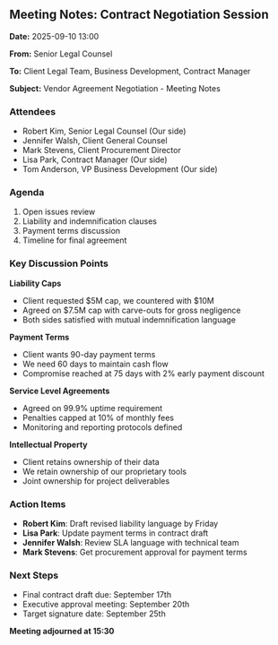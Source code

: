 ## Meeting Notes: Contract Negotiation Session

**Date:** 2025-09-10 13:00

**From:** Senior Legal Counsel

**To:** Client Legal Team, Business Development, Contract Manager

**Subject:** Vendor Agreement Negotiation - Meeting Notes

### Attendees
- Robert Kim, Senior Legal Counsel (Our side)
- Jennifer Walsh, Client General Counsel
- Mark Stevens, Client Procurement Director
- Lisa Park, Contract Manager (Our side)
- Tom Anderson, VP Business Development (Our side)

### Agenda
1. Open issues review
2. Liability and indemnification clauses
3. Payment terms discussion
4. Timeline for final agreement

### Key Discussion Points

**Liability Caps**
- Client requested $5M cap, we countered with $10M
- Agreed on $7.5M cap with carve-outs for gross negligence
- Both sides satisfied with mutual indemnification language

**Payment Terms**
- Client wants 90-day payment terms
- We need 60 days to maintain cash flow
- Compromise reached at 75 days with 2% early payment discount

**Service Level Agreements**
- Agreed on 99.9% uptime requirement
- Penalties capped at 10% of monthly fees
- Monitoring and reporting protocols defined

**Intellectual Property**
- Client retains ownership of their data
- We retain ownership of our proprietary tools
- Joint ownership for project deliverables

### Action Items
- **Robert Kim**: Draft revised liability language by Friday
- **Lisa Park**: Update payment terms in contract draft
- **Jennifer Walsh**: Review SLA language with technical team
- **Mark Stevens**: Get procurement approval for payment terms

### Next Steps
- Final contract draft due: September 17th
- Executive approval meeting: September 20th
- Target signature date: September 25th

**Meeting adjourned at 15:30**